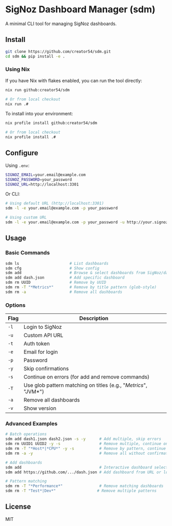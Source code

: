 # SigNoz Dashboard Manager (sdm)

A minimal CLI tool for managing SigNoz dashboards.

## Install

```bash
git clone https://github.com/creator54/sdm.git
cd sdm && pip install -e .
```

### Using Nix

If you have Nix with flakes enabled, you can run the tool directly:

```bash
nix run github:creator54/sdm

# Or from local checkout
nix run .#
```

To install into your environment:
```bash
nix profile install github:creator54/sdm

# Or from local checkout
nix profile install .#
```

## Configure

Using `.env`:
```bash
SIGNOZ_EMAIL=your.email@example.com
SIGNOZ_PASSWORD=your_password
SIGNOZ_URL=http://localhost:3301
```

Or CLI:
```bash
# Using default URL (http://localhost:3301)
sdm -l -e your.email@example.com -p your_password

# Using custom URL
sdm -l -e your.email@example.com -p your_password -u http://your.signoz.url:3301
```

## Usage

### Basic Commands
```bash
sdm ls                      # List dashboards
sdm cfg                     # Show config
sdm add                     # Browse & select dashboards from SigNoz/dashboards
sdm add dash.json           # Add specific dashboard
sdm rm UUID                 # Remove by UUID
sdm rm -T "*Metrics*"       # Remove by title pattern (glob-style)
sdm rm -a                   # Remove all dashboards
```

### Options
| Flag | Description |
|------|-------------|
| `-l` | Login to SigNoz |
| `-u` | Custom API URL |
| `-t` | Auth token |
| `-e` | Email for login |
| `-p` | Password |
| `-y` | Skip confirmations |
| `-s` | Continue on errors (for add and remove commands) |
| `-T` | Use glob pattern matching on titles (e.g., "*Metrics*", "JVM*") |
| `-a` | Remove all dashboards |
| `-v` | Show version |

### Advanced Examples
```bash
# Batch operations
sdm add dash1.json dash2.json -s -y      # Add multiple, skip errors
sdm rm UUID1 UUID2 -y -s                 # Remove multiple, continue on errors
sdm rm -T "*Host*|*CPU*" -y -s           # Remove by pattern, continue on errors
sdm rm -a -y                             # Remove all without confirmation

# Add dashboards
sdm add                                  # Interactive dashboard selection
sdm add https://github.com/.../dash.json # Add dashboard from URL or local file

# Pattern matching
sdm rm -T "*Performance*"                # Remove matching dashboards
sdm rm -T "Test*|Dev*"                  # Remove multiple patterns
```

## License

MIT 
